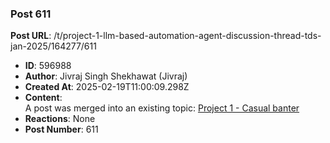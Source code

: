 ### Post 611
**Post URL**: /t/project-1-llm-based-automation-agent-discussion-thread-tds-jan-2025/164277/611
- **ID**: 596988
- **Author**: Jivraj Singh Shekhawat (Jivraj)
- **Created At**: 2025-02-19T11:00:09.298Z
- **Content**:  
  A post was merged into an existing topic: <a href="/t/project-1-casual-banter/167344/13">Project 1 - Casual banter</a>
- **Reactions**: None
- **Post Number**: 611

